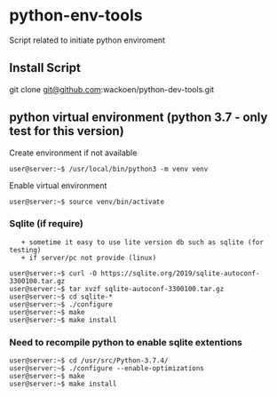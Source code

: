 # python-env-tools
Script related to initiate python enviroment

## Install Script 
git clone git@github.com:wackoen/python-dev-tools.git

## python virtual environment (python 3.7 - only test for this version)
Create environment if not available
```console
user@server:~$ /usr/local/bin/python3 -m venv venv
```
Enable virtual environment
```console
user@server:~$ source venv/bin/activate
```

### Sqlite (if require)
```
   + sometime it easy to use lite version db such as sqlite (for testing)
   + if server/pc not provide (linux)
```

```console
user@server:~$ curl -O https://sqlite.org/2019/sqlite-autoconf-3300100.tar.gz
user@server:~$ tar xvzf sqlite-autoconf-3300100.tar.gz
user@server:~$ cd sqlite-*
user@server:~$ ./configure
user@server:~$ make
user@server:~$ make install
```
### Need to recompile python to enable sqlite extentions

```console
user@server:~$ cd /usr/src/Python-3.7.4/
user@server:~$ ./configure --enable-optimizations
user@server:~$ make
user@server:~$ make install
```
